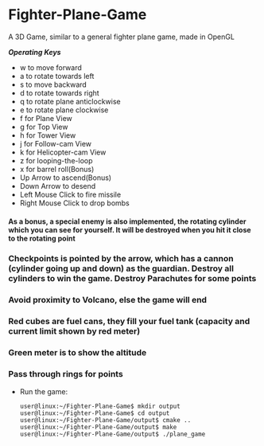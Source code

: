 # Fighter-Plane-Game
A 3D Game, similar to a general fighter plane game, made in OpenGL

***Operating Keys***
- w to move forward
- a to rotate towards left
- s to move backward
- d to rotate towards right
- q to rotate plane anticlockwise
- e to rotate plane clockwise
- f for Plane View
- g for Top View
- h for Tower View
- j for Follow-cam View
- k for Helicopter-cam View
- z for looping-the-loop
- x for barrel roll(Bonus)
- Up Arrow to ascend(Bonus)
- Down Arrow to desend
- Left Mouse Click to fire missile
- Right Mouse Click to drop bombs

#### As a bonus, a special enemy is also implemented, the rotating cylinder which you can see for yourself. It will be destroyed when you hit it close to the rotating point
### Checkpoints is pointed by the arrow, which has a cannon (cylinder going up and down) as the guardian. Destroy all cylinders to win the game. Destroy Parachutes for some points
### Avoid proximity to Volcano, else the game will end
### Red cubes are fuel cans, they fill your fuel tank (capacity and current limit shown by red meter)
### Green meter is to show the altitude
### Pass through rings for points

* Run the game:
	```console
	user@linux:~/Fighter-Plane-Game$ mkdir output
	user@linux:~/Fighter-Plane-Game$ cd output
	user@linux:~/Fighter-Plane-Game/output$ cmake ..
	user@linux:~/Fighter-Plane-Game/output$ make
	user@linux:~/Fighter-Plane-Game/output$ ./plane_game
